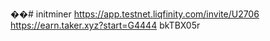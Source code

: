 ��#   i n i t m i n e r 
 
 https://app.testnet.liqfinity.com/invite/U2706
https://earn.taker.xyz?start=G4444
bkTBX05r
